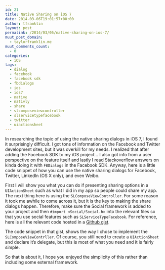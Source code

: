 ```yaml
---
id: 21
title: Native Sharing on iOS 7
date: 2014-03-06T19:01:57+00:00
author: tfranklin
layout: post
permalink: /2014/03/06/native-sharing-on-ios-7/
muut_post_domain:
  - taylorfranklin.me
muut_comments_count:
  - 0
categories:
  - iOS
tags:
  - dialog
  - facebook
  - facebook sdk
  - fbdialogs
  - ios
  - ios7
  - native
  - nativly
  - share
  - slcomposeviewcontroller
  - slservicetypefacebook
  - twitter
  - uiactionsheet
---
```

In researching the topic of using the native sharing dialogs in iOS 7, I found it surprisingly difficult. I got tons of information on the Facebook and Twitter development sites, but it was overkill for my needs. I realized that after adding the Facebook SDK to my iOS project&#8230; I also got info from a user perspective on the feature itself and lastly I read Stackoverflow answers on kinda doing it with `FBDialogs` in the Facebook SDK. Anyway, here is a little code snippet of how you can use the native sharing dialogs for Facebook, Twitter, LinkedIn (OS X only), and even Weibo.

First I will show you what you can do if presenting sharing options in a `UIActionSheet` such as what I did in my app so people could share my app. The next thing here is using the `SLComposeViewController`. For some reason it took me awhile to come across it, but it is the key to making the share dialogs happen. Therefore, make sure the Social framework is added to your project and then `#import <Social/Social.h>` into the relevant files so that you use social features such as `SLServiceTypeFacebook`. For reference, here is all the relevant code hosted in a <a href="https://gist.github.com/tfrank64/9403006" target="_blank">Github gist</a>.

The code snippet in that gist, shows the way I chose to implement the `SLComposeViewContrller`. Of course, you still need to create a `UIActionSheet` and declare it&#8217;s delegate, but this is most of what you need and it is fairly simple.

So that is about it, I hope you enjoyed the simplicity of this rather than including some external framework.
